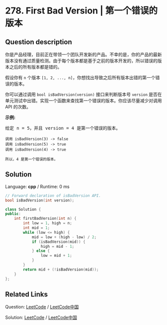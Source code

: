 # 278. First Bad Version | 第一个错误的版本

## Question description

<!--If you want to use the English description, use <p>You are a product manager and currently leading a team to develop a new product. Unfortunately, the latest version of your product fails the quality check. Since each version is developed based on the previous version, all the versions after a bad version are also bad.</p>

<p>Suppose you have <code>n</code> versions <code>[1, 2, ..., n]</code> and you want to find out the first bad one, which causes all the following ones to be bad.</p>

<p>You are given an API <code>bool isBadVersion(version)</code> which will return whether <code>version</code> is bad. Implement a function to find the first bad version. You should minimize the number of calls to the API.</p>

<p><b>Example:</b></p>

<pre>
Given n = 5, and version = 4 is the first bad version.

<code>call isBadVersion(3) -&gt; false
call isBadVersion(5)&nbsp;-&gt; true
call isBadVersion(4)&nbsp;-&gt; true

Then 4 is the first bad version.&nbsp;</code>
</pre> instead-->
<p>你是产品经理，目前正在带领一个团队开发新的产品。不幸的是，你的产品的最新版本没有通过质量检测。由于每个版本都是基于之前的版本开发的，所以错误的版本之后的所有版本都是错的。</p>

<p>假设你有 <code>n</code> 个版本 <code>[1, 2, ..., n]</code>，你想找出导致之后所有版本出错的第一个错误的版本。</p>

<p>你可以通过调用&nbsp;<code>bool isBadVersion(version)</code>&nbsp;接口来判断版本号 <code>version</code> 是否在单元测试中出错。实现一个函数来查找第一个错误的版本。你应该尽量减少对调用 API 的次数。</p>

<p><strong>示例:</strong></p>

<pre>给定 n = 5，并且 version = 4 是第一个错误的版本。

<code>调用 isBadVersion(3) -&gt; false
调用 isBadVersion(5)&nbsp;-&gt; true
调用 isBadVersion(4)&nbsp;-&gt; true

所以，4 是第一个错误的版本。&nbsp;</code></pre>




## Solution

Language: **cpp**  /  Runtime: 0 ms

```cpp
// Forward declaration of isBadVersion API.
bool isBadVersion(int version);

class Solution {
public:
    int firstBadVersion(int n) {
        int low = 1, high = n;
        int mid = 1;
        while (low <= high) {
            mid = low + (high - low) / 2;
            if (isBadVersion(mid)) {
                high = mid - 1;
            } else {
                low = mid + 1;
            }
        }
        return mid + (!isBadVersion(mid));
    }
};
```



## Related Links

Question: [LeetCode](https://leetcode.com/problems/first-bad-version/description/)  /  [LeetCode中国](https://leetcode-cn.com/problems/first-bad-version/description/)

Solution: [LeetCode](https://leetcode.com/articles/first-bad-version/)  /  [LeetCode中国](https://leetcode-cn.com/articles/first-bad-version/)